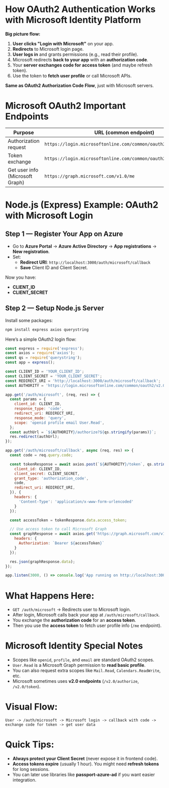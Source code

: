 # How OAuth2 Authentication Works with Microsoft Identity Platform

**Big picture flow:**

1. **User clicks "Login with Microsoft"** on your app.
2. **Redirects** to Microsoft login page.
3. **User logs in** and grants permissions (e.g., read their profile).
4. Microsoft redirects **back to your app** with an **authorization code**.
5. Your **server exchanges code for access token** (and maybe refresh token).
6. Use the token to **fetch user profile** or call Microsoft APIs.

**Same as OAuth2 Authorization Code Flow**, just with Microsoft servers.


# Microsoft OAuth2 Important Endpoints

| Purpose                | URL (common endpoint)                                 |
|-------------------------|--------------------------------------------------------|
| Authorization request   | `https://login.microsoftonline.com/common/oauth2/v2.0/authorize` |
| Token exchange          | `https://login.microsoftonline.com/common/oauth2/v2.0/token` |
| Get user info (Microsoft Graph) | `https://graph.microsoft.com/v1.0/me` |



# Node.js (Express) Example: OAuth2 with Microsoft Login

## Step 1 — Register Your App on Azure

- Go to **Azure Portal** → **Azure Active Directory** → **App registrations** → **New registration**.
- Set:
  - **Redirect URI**: `http://localhost:3000/auth/microsoft/callback`
  - **Save** Client ID and Client Secret.

Now you have:
- **CLIENT_ID**
- **CLIENT_SECRET**


## Step 2 — Setup Node.js Server

Install some packages:

```bash
npm install express axios querystring
```

Here’s a simple OAuth2 login flow:

```javascript
const express = require('express');
const axios = require('axios');
const qs = require('querystring');
const app = express();

const CLIENT_ID = 'YOUR_CLIENT_ID';
const CLIENT_SECRET = 'YOUR_CLIENT_SECRET';
const REDIRECT_URI = 'http://localhost:3000/auth/microsoft/callback';
const AUTHORITY = 'https://login.microsoftonline.com/common/oauth2/v2.0';

app.get('/auth/microsoft', (req, res) => {
  const params = {
    client_id: CLIENT_ID,
    response_type: 'code',
    redirect_uri: REDIRECT_URI,
    response_mode: 'query',
    scope: 'openid profile email User.Read',
  };
  const authUrl = `${AUTHORITY}/authorize?${qs.stringify(params)}`;
  res.redirect(authUrl);
});

app.get('/auth/microsoft/callback', async (req, res) => {
  const code = req.query.code;

  const tokenResponse = await axios.post(`${AUTHORITY}/token`, qs.stringify({
    client_id: CLIENT_ID,
    client_secret: CLIENT_SECRET,
    grant_type: 'authorization_code',
    code,
    redirect_uri: REDIRECT_URI,
  }), {
    headers: {
      'Content-Type': 'application/x-www-form-urlencoded'
    }
  });

  const accessToken = tokenResponse.data.access_token;

  // Use access token to call Microsoft Graph
  const graphResponse = await axios.get('https://graph.microsoft.com/v1.0/me', {
    headers: {
      Authorization: `Bearer ${accessToken}`
    }
  });

  res.json(graphResponse.data);
});

app.listen(3000, () => console.log('App running on http://localhost:3000'));
```


# What Happens Here:

- `GET /auth/microsoft` → Redirects user to Microsoft login.
- After login, Microsoft calls back your app at `/auth/microsoft/callback`.
- You exchange the **authorization code** for an **access token**.
- Then you use the **access token** to fetch user profile info (`/me` endpoint).


# Microsoft Identity Special Notes

- Scopes like `openid`, `profile`, and `email` are standard OAuth2 scopes.
- `User.Read` is a Microsoft Graph permission to **read basic profile**.
- You can also request extra scopes like `Mail.Read`, `Calendars.ReadWrite`, etc.
- Microsoft sometimes uses **v2.0 endpoints** (`/v2.0/authorize`, `/v2.0/token`).


# Visual Flow:

```
User -> /auth/microsoft -> Microsoft login -> callback with code -> exchange code for token -> get user data
```



# Quick Tips:
- **Always protect your Client Secret** (never expose it in frontend code).
- **Access tokens expire** (usually 1 hour). You might need **refresh tokens** for long sessions.
- You can later use libraries like **passport-azure-ad** if you want easier integration.
